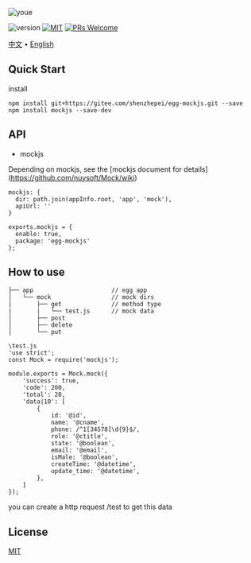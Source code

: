 ![youe](http://git.oschina.net/uploads/images/2017/0105/093007_43b71efd_439881.png "youe")

![version](https://img.shields.io/badge/version-v1.0.0-brightgreen.svg?style=flat-square) [![MIT](https://img.shields.io/dub/l/vibe-d.svg?style=flat-square)](http://opensource.org/licenses/MIT) [![PRs Welcome](https://img.shields.io/badge/PRs-welcome-brightgreen.svg?style=flat-square)](https://reactjs.org/docs/how-to-contribute.html#your-first-pull-request)

[中文](https://gitee.com/shenzhepei/egg-visit/blob/master/README_ZH.md) • [English](https://gitee.com/shenzhepei/egg-visit/blob/master/README.md)

## Quick Start

install

```
npm install git+https://gitee.com/shenzhepei/egg-mockjs.git --save
npm install mockjs --save-dev

```

## API

* mockjs

Depending on mockjs, see the [mockjs document for details] (https://github.com/nuysoft/Mock/wiki)

```
mockjs: {
  dir: path.join(appInfo.root, 'app', 'mock'),
  apiUrl: ''
}
```

```
exports.mockjs = {
  enable: true,
  package: 'egg-mockjs'
};
```

## How to use

```
├── app                      // egg app
│   └── mock                 // mock dirs
|       ├── get              // method type
|       |   └── test.js      // mock data
│       ├── post
│       ├── delete
│       └── put

```

```
\test.js
'use strict';
const Mock = require('mockjs');

module.exports = Mock.mock({
    'success': true,
    'code': 200,
    'total': 20,
    'data|10': [
        {
            id: '@id',
            name: '@cname',
            phone: /^1[34578]\d{9}$/,
            role: '@ctitle',
            state: '@boolean',
            email: '@email',
            isMale: '@boolean',
            createTime: '@datetime',
            update_time: '@datetime',
        },
    ]
});

```
you can create a http request /test to get this data


## License

[MIT](LICENSE)
